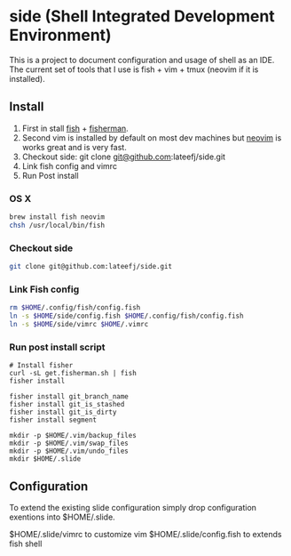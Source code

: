 # side (Shell Integrated Development Environment)

This is a project to document configuration and usage of shell as an IDE. The current set of tools that I use is fish + vim + tmux (neovim if it is installed).

## Install 
1. First in stall [fish](https://fishshell.com/) + [fisherman](http://fisherman.sh/).
1. Second vim is installed by default on most dev machines but [neovim](https://github.com/neovim/neovim/wiki/Installing-Neovim) is works great and is very fast.
1. Checkout side: git clone git@github.com:lateefj/side.git
1. Link fish config and vimrc
1. Run Post install


### OS X

```bash
brew install fish neovim
chsh /usr/local/bin/fish
```

### Checkout side

```bash
git clone git@github.com:lateefj/side.git
```

### Link Fish config

```bash
rm $HOME/.config/fish/config.fish
ln -s $HOME/side/config.fish $HOME/.config/fish/config.fish
ln -s $HOME/side/vimrc $HOME/.vimrc

```

### Run post install script

```
# Install fisher
curl -sL get.fisherman.sh | fish
fisher install 

fisher install git_branch_name
fisher install git_is_stashed
fisher install git_is_dirty
fisher install segment

mkdir -p $HOME/.vim/backup_files
mkdir -p $HOME/.vim/swap_files
mkdir -p $HOME/.vim/undo_files
mkdir $HOME/.slide
```


## Configuration

To extend the existing slide configuration simply drop configuration exentions into $HOME/.slide.

$HOME/.slide/vimrc to customize vim 
$HOME/.slide/config.fish to extends fish shell
